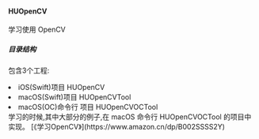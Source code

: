 #### HUOpenCV
学习使用 OpenCV

##### 目录结构
包含3个工程: 
<li>iOS(Swift)项目 HUOpenCV</li> 
<li>macOS(Swift)项目 HUOpenCVTool</li> 
<li>macOS(OC)命令行 项目 HUOpenCVOCTool</li>
学习的时候,其中大部分的例子,在 macOS 命令行 HUOpenCVOCTool 的项目中实现。
[《学习OpenCV》](https://www.amazon.cn/dp/B002SSSS2Y)
